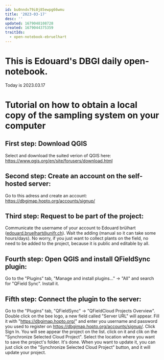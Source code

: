 ```yaml
---
id: bu0nndv79i0j85ewpg66wmu
title: '2023-03-17'
desc: ''
updated: 1679048108728
created: 1679044375359
traitIds:
  - open-notebook-ebruelhart
---
```


# This is Edouard's DBGI daily open-notebook.

Today is 2023.03.17

# Tutorial on how to obtain a local copy of the sampling system on your computer

## First step: Download QGIS
Select and download the suited verion of QGIS here: https://www.qgis.org/en/site/forusers/download.html

## Second step: Create an account on the self-hosted server: 
Go to this adress and create an account: https://dbgimap.hopto.org/accounts/signup/

## Third step: Request to be part of the project:
Communicate the username of your account to Edouard brülhart (edouard.bruelhart@unifr.ch). Wait the adding (manual so it can take some hours/days). No worry, if you just want to collect plants on the field, no need to be added to the project, because it is public and editable by all.

## Fourth step: Open QGIS and install QFieldSync plugin:
Go to the "Plugins" tab, "Manage and install plugins..." -> "All" and search for "QField Sync". Install it.

## Fifth step: Connect the plugin to the server: 
Go to the "Plugins" tab, "QFieldSync" -> "QFieldCloud Projects Overview". Double click on the bee logo, a new field called "Server URL" will appear. Fill it with "https://dbgimap.hopto.org/" and enter you username and password you used to register on https://dbgimap.hopto.org/accounts/signup/. Click Sign In. You will see appear the project on the list. click on it and clik on the "Synchronize Selected Cloud Project". Select the location where you want to save the project's folder. It's done. When you want to update it, you can just click on the "Synchronize Selected Cloud Project" button, and it will update your project.